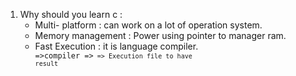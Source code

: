 1. Why should you learn c :
    - Multi- platform : can work on a lot of operation system.
    - Memory management : Power using pointer to manager ram.
    - Fast Execution :  it is language compiler. 
         <code source> =>compiler =><code machine>
         => Execution file to have result
